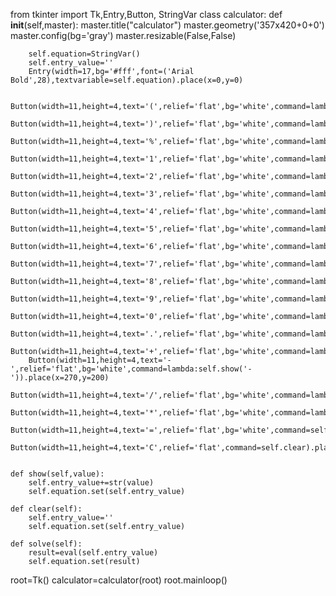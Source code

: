 from tkinter import Tk,Entry,Button, StringVar
class calculator:
    def __init__(self,master):
        master.title("calculator")
        master.geometry('357x420+0+0')
        master.config(bg='gray')
        master.resizable(False,False)

        self.equation=StringVar()
        self.entry_value=''
        Entry(width=17,bg='#fff',font=('Arial Bold',28),textvariable=self.equation).place(x=0,y=0)
        
        Button(width=11,height=4,text='(',relief='flat',bg='white',command=lambda:self.show('(')).place(x=0,y=50)
        Button(width=11,height=4,text=')',relief='flat',bg='white',command=lambda:self.show(')')).place(x=90,y=50)
        Button(width=11,height=4,text='%',relief='flat',bg='white',command=lambda:self.show('%')).place(x=180,y=50)
        Button(width=11,height=4,text='1',relief='flat',bg='white',command=lambda:self.show(1)).place(x=0,y=125)
        Button(width=11,height=4,text='2',relief='flat',bg='white',command=lambda:self.show(2)).place(x=90,y=125)
        Button(width=11,height=4,text='3',relief='flat',bg='white',command=lambda:self.show(3)).place(x=180,y=125)
        Button(width=11,height=4,text='4',relief='flat',bg='white',command=lambda:self.show(4)).place(x=0,y=200)
        Button(width=11,height=4,text='5',relief='flat',bg='white',command=lambda:self.show(5)).place(x=90,y=200)
        Button(width=11,height=4,text='6',relief='flat',bg='white',command=lambda:self.show(6)).place(x=180,y=200)
        Button(width=11,height=4,text='7',relief='flat',bg='white',command=lambda:self.show(7)).place(x=0,y=275)
        Button(width=11,height=4,text='8',relief='flat',bg='white',command=lambda:self.show(8)).place(x=180,y=275)
        Button(width=11,height=4,text='9',relief='flat',bg='white',command=lambda:self.show(9)).place(x=90,y=275)
        Button(width=11,height=4,text='0',relief='flat',bg='white',command=lambda:self.show(0)).place(x=90,y=350)
        Button(width=11,height=4,text='.',relief='flat',bg='white',command=lambda:self.show('.')).place(x=180,y=350)
        Button(width=11,height=4,text='+',relief='flat',bg='white',command=lambda:self.show('+')).place(x=270,y=275)
        Button(width=11,height=4,text='-',relief='flat',bg='white',command=lambda:self.show('-')).place(x=270,y=200)
        Button(width=11,height=4,text='/',relief='flat',bg='white',command=lambda:self.show('/')).place(x=270,y=50)
        Button(width=11,height=4,text='*',relief='flat',bg='white',command=lambda:self.show('*')).place(x=270,y=125)
        Button(width=11,height=4,text='=',relief='flat',bg='white',command=self.solve).place(x=270,y=350)
        Button(width=11,height=4,text='C',relief='flat',command=self.clear).place(x=0,y=350)
        

    def show(self,value):
        self.entry_value+=str(value)
        self.equation.set(self.entry_value)

    def clear(self):
        self.entry_value=''
        self.equation.set(self.entry_value)

    def solve(self):
        result=eval(self.entry_value)
        self.equation.set(result)

root=Tk()
calculator=calculator(root)
root.mainloop()
                        
    
